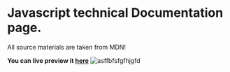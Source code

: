 # Javascript technical Documentation page.

All source materials are taken from MDN!

**You can live preview it [here](https://justaway1.github.io/Technical-Documentation-Page/)**
![asffbfsfgfhjgfd](https://user-images.githubusercontent.com/44018646/211149733-d4780853-2101-4bc6-ae45-7318efc725e7.jpg)
